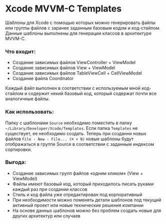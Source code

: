 # Xcode MVVM-C Templates

Шаблоны для Xcode с помощью которых можно генерировать файлы или группы файлов с заранее заданным базовым кодом и код-стайлом. Данные шаблоны выполнены для генерации классов в архитектуре MVVM-C.

### Что входит:

- Создание зависимых файлов ViewController + ViewModel
- Создание зависимых файлов View + ViewModel
- Создание зависимых файлов TableViewCell + CellViewModel
- Создание файла Coordinator

Каждый файл выполнен в соответствии с используемым мной код-стайлом и содержит некий базовый код, который содержат почти все аналогичные файлы.

### Как использовать:

Папку с шаблонами `Source` необходимо поместить в папку `~/Library/Developer/Xcode/Templates`. Если папка `Templates` не существует, ее необходимо создать.
Теперь при созданни новых файлов `File - New - File... (⌘ + N)` новые шаблоны будут отображаться в группе Source в соответствии с заданным индексом сортировки.

### Выгода:

- Создание зависимых групп файлов «одним кликом» (View + ViewModel)
- Файлы имеют базовый код, который приходилось писать руками каждый раз при создании классов
- Стиль и код файла уже отредактирован под корпоративный
- При необходимости можно поменять детали шаблонов под текущий активный проект или новые технические решения компании
- На основе данных шаблонов можно без проблем создать новые для других архитектур или случаев
